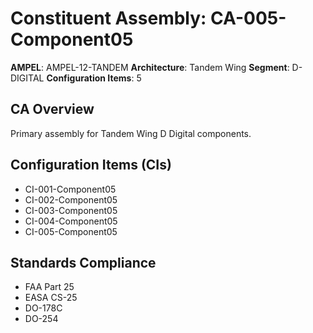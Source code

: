 # Constituent Assembly: CA-005-Component05

**AMPEL**: AMPEL-12-TANDEM
**Architecture**: Tandem Wing
**Segment**: D-DIGITAL
**Configuration Items**: 5

## CA Overview
Primary assembly for Tandem Wing D Digital components.

## Configuration Items (CIs)
- CI-001-Component05
- CI-002-Component05
- CI-003-Component05
- CI-004-Component05
- CI-005-Component05

## Standards Compliance
- FAA Part 25
- EASA CS-25
- DO-178C
- DO-254
